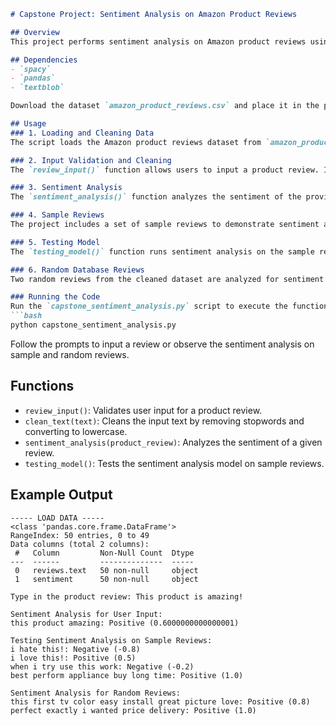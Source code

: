 ```markdown
# Capstone Project: Sentiment Analysis on Amazon Product Reviews

## Overview
This project performs sentiment analysis on Amazon product reviews using Natural Language Processing (NLP) techniques. The goal is to classify the sentiment of reviews as positive, neutral, or negative based on the text content.

## Dependencies
- `spacy`
- `pandas`
- `textblob`

Download the dataset `amazon_product_reviews.csv` and place it in the project directory.

## Usage
### 1. Loading and Cleaning Data
The script loads the Amazon product reviews dataset from `amazon_product_reviews.csv`, then cleans the data by removing empty reviews.

### 2. Input Validation and Cleaning
The `review_input()` function allows users to input a product review. It validates the input and cleans the text using the `clean_text()` function.

### 3. Sentiment Analysis
The `sentiment_analysis()` function analyzes the sentiment of the provided review. It uses the TextBlob library to determine sentiment polarity and assigns a label (Positive, Neutral, or Negative).

### 4. Sample Reviews
The project includes a set of sample reviews to demonstrate sentiment analysis. These are predefined in the `sample_reviews` list.

### 5. Testing Model
The `testing_model()` function runs sentiment analysis on the sample reviews and prints the results.

### 6. Random Database Reviews
Two random reviews from the cleaned dataset are analyzed for sentiment to showcase the functionality on real data.

### Running the Code
Run the `capstone_sentiment_analysis.py` script to execute the functions:
```bash
python capstone_sentiment_analysis.py
```

Follow the prompts to input a review or observe the sentiment analysis on sample and random reviews.

## Functions
- `review_input()`: Validates user input for a product review.
- `clean_text(text)`: Cleans the input text by removing stopwords and converting to lowercase.
- `sentiment_analysis(product_review)`: Analyzes the sentiment of a given review.
- `testing_model()`: Tests the sentiment analysis model on sample reviews.

## Example Output
```
----- LOAD DATA -----
<class 'pandas.core.frame.DataFrame'>
RangeIndex: 50 entries, 0 to 49
Data columns (total 2 columns):
 #   Column         Non-Null Count  Dtype 
---  ------         --------------  ----- 
 0   reviews.text   50 non-null     object
 1   sentiment      50 non-null     object

Type in the product review: This product is amazing!
 
Sentiment Analysis for User Input:
this product amazing: Positive (0.6000000000000001)
 
Testing Sentiment Analysis on Sample Reviews:
i hate this!: Negative (-0.8)
i love this!: Positive (0.5)
when i try use this work: Negative (-0.2)
best perform appliance buy long time: Positive (1.0)
 
Sentiment Analysis for Random Reviews:
this first tv color easy install great picture love: Positive (0.8)
perfect exactly i wanted price delivery: Positive (1.0)

```
